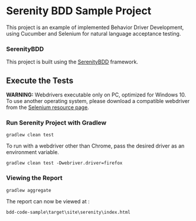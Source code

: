 # Serenity BDD Sample Project

This project is an example of implemented Behavior Driver Development, using Cucumber and Selenium for 
natural language acceptance testing.

### SerenityBDD 

This project is built using the [SerenityBDD](https://github.com/serenity-bdd/serenity-core) framework.

## Execute the Tests

__WARNING:__ Webdrivers executable only on PC, optimized for Windows 10. To use another operating system, please 
download a compatible webdriver from the [Selenium resource page](https://www.seleniumhq.org/download/).

### Run Serenity Project with Gradlew

	gradlew clean test

To run with a webdriver other than Chrome, pass the desired driver as an environment variable.

    gradlew clean test -Dwebriver.driver=firefox

### Viewing the Report

    gradlew aggregate

The report can now be viewed at :

    bdd-code-sample\target\site\serenity\index.html